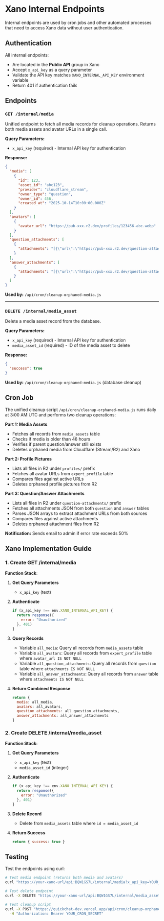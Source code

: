 # Xano Internal Endpoints

Internal endpoints are used by cron jobs and other automated processes that need to access Xano data without user authentication.

## Authentication

All internal endpoints:
- Are located in the **Public API** group in Xano
- Accept `x_api_key` as a query parameter
- Validate the API key matches `XANO_INTERNAL_API_KEY` environment variable
- Return 401 if authentication fails

## Endpoints

### `GET /internal/media`

Unified endpoint to fetch all media records for cleanup operations. Returns both media assets and avatar URLs in a single call.

**Query Parameters:**
- `x_api_key` (required) - Internal API key for authentication

**Response:**
```json
{
  "media": [
    {
      "id": 123,
      "asset_id": "abc123",
      "provider": "cloudflare_stream",
      "owner_type": "question",
      "owner_id": 456,
      "created_at": "2025-10-14T10:00:00.000Z"
    }
  ],
  "avatars": [
    {
      "avatar_url": "https://pub-xxx.r2.dev/profiles/123456-abc.webp"
    }
  ],
  "question_attachments": [
    {
      "attachments": "[{\"url\":\"https://pub-xxx.r2.dev/question-attachments/123.pdf\",\"name\":\"file.pdf\"}]"
    }
  ],
  "answer_attachments": [
    {
      "attachments": "[{\"url\":\"https://pub-xxx.r2.dev/question-attachments/456.pdf\",\"name\":\"answer.pdf\"}]"
    }
  ]
}
```

**Used by:** `/api/cron/cleanup-orphaned-media.js`

---

### `DELETE /internal/media_asset`

Delete a media asset record from the database.

**Query Parameters:**
- `x_api_key` (required) - Internal API key for authentication
- `media_asset_id` (required) - ID of the media asset to delete

**Response:**
```json
{
  "success": true
}
```

**Used by:** `/api/cron/cleanup-orphaned-media.js` (database cleanup)

## Cron Job

The unified cleanup script `/api/cron/cleanup-orphaned-media.js` runs daily at 3:00 AM UTC and performs two cleanup operations:

**Part 1: Media Assets**
- Fetches all records from `media_assets` table
- Checks if media is older than 48 hours
- Verifies if parent question/answer still exists
- Deletes orphaned media from Cloudflare (Stream/R2) and Xano

**Part 2: Profile Pictures**
- Lists all files in R2 under `profiles/` prefix
- Fetches all avatar URLs from `expert_profile` table
- Compares files against active URLs
- Deletes orphaned profile pictures from R2

**Part 3: Question/Answer Attachments**
- Lists all files in R2 under `question-attachments/` prefix
- Fetches all attachments JSON from both `question` and `answer` tables
- Parses JSON arrays to extract attachment URLs from both sources
- Compares files against active attachments
- Deletes orphaned attachment files from R2

**Notification:** Sends email to admin if error rate exceeds 50%

## Xano Implementation Guide

### 1. Create GET /internal/media

**Function Stack:**

1. **Get Query Parameters**
   - `x_api_key` (text)

2. **Authenticate**
   ```javascript
   if (x_api_key !== env.XANO_INTERNAL_API_KEY) {
     return response({
       error: "Unauthorized"
     }, 401)
   }
   ```

3. **Query Records**
   - Variable `all_media`: Query all records from `media_assets` table
   - Variable `all_avatars`: Query all records from `expert_profile` table where `avatar_url IS NOT NULL`
   - Variable `all_question_attachments`: Query all records from `question` table where `attachments IS NOT NULL`
   - Variable `all_answer_attachments`: Query all records from `answer` table where `attachments IS NOT NULL`

4. **Return Combined Response**
   ```javascript
   return {
     media: all_media,
     avatars: all_avatars,
     question_attachments: all_question_attachments,
     answer_attachments: all_answer_attachments
   }
   ```

### 2. Create DELETE /internal/media_asset

**Function Stack:**

1. **Get Query Parameters**
   - `x_api_key` (text)
   - `media_asset_id` (integer)

2. **Authenticate**
   ```javascript
   if (x_api_key !== env.XANO_INTERNAL_API_KEY) {
     return response({
       error: "Unauthorized"
     }, 401)
   }
   ```

3. **Delete Record**
   - Delete from `media_assets` table where `id = media_asset_id`

4. **Return Success**
   ```javascript
   return { success: true }
   ```

## Testing

Test the endpoints using curl:

```bash
# Test media endpoint (returns both media and avatars)
curl "https://your-xano-url/api:BQW1GS7L/internal/media?x_api_key=YOUR_KEY"

# Test delete endpoint
curl -X DELETE "https://your-xano-url/api:BQW1GS7L/internal/media_asset?x_api_key=YOUR_KEY&media_asset_id=123"

# Test cleanup script
curl -X POST "https://quickchat-dev.vercel.app/api/cron/cleanup-orphaned-media" \
  -H "Authorization: Bearer YOUR_CRON_SECRET"
```
